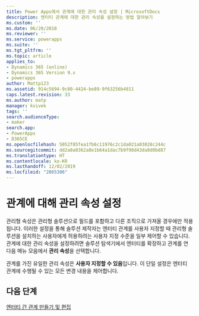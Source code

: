 ```yaml
---
title: Power Apps에서 관계에 대한 관리 속성 설정 | MicrosoftDocs
description: 엔터티 관계에 대한 관리 속성을 설정하는 방법 알아보기
ms.custom: ''
ms.date: 06/20/2018
ms.reviewer: ''
ms.service: powerapps
ms.suite: ''
ms.tgt_pltfrm: ''
ms.topic: article
applies_to:
- Dynamics 365 (online)
- Dynamics 365 Version 9.x
- powerapps
author: Mattp123
ms.assetid: 914c5694-9c80-4424-be89-9f63256b4811
caps.latest.revision: 33
ms.author: matp
manager: kvivek
tags: ''
search.audienceType:
- maker
search.app:
- PowerApps
- D365CE
ms.openlocfilehash: 5052f85fea1fb6c11976c2c1da021a03028c244c
ms.sourcegitcommit: dd2a8a0362a8e1b64a1dac7b9f98d43da8d0bd87
ms.translationtype: HT
ms.contentlocale: ko-KR
ms.lasthandoff: 12/02/2019
ms.locfileid: "2865386"
---
```

# <a name="set-managed-properties-for-relationships"></a>관계에 대해 관리 속성 설정

<a name="BKMK_ManagedProperties"></a>   

 관리형 속성은 관리형 솔루션으로 필드를 포함하고 다른 조직으로 가져올 경우에만 적용됩니다. 이러한 설정을 통해 솔루션 제작자는 엔터티 관계를 사용자 지정할 때 관리형 솔루션을 설치하는 사용자에게 허용하려는 사용자 지정 수준을 일부 제어할 수 있습니다. 관계에 대한 관리 속성을 설정하려면 솔루션 탐색기에서 엔터티를 확장하고 관계를 연 다음 메뉴 모음에서 **관리 속성**을 선택합니다.  
  
 관계를 가진 유일한 관리 속성은 **사용자 지정할 수 있음**입니다. 이 단일 설정은 엔터티 관계에 수행될 수 있는 모든 변경 내용을 제어합니다.  
  
## <a name="next-steps"></a>다음 단계

[엔터티 간 관계 만들기 및 편집](create-edit-entity-relationships.md)
